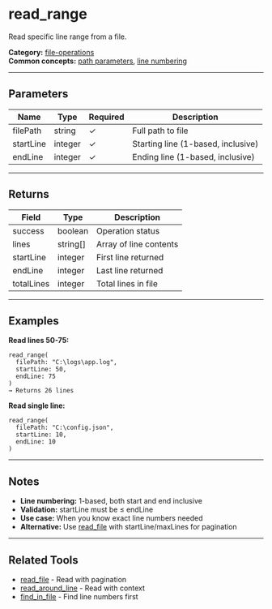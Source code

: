 ﻿# read_range

Read specific line range from a file.

**Category:** [file-operations](INDEX.md)  
**Common concepts:** [path parameters](../COMMON.md#path-parameters), [line numbering](../COMMON.md#line-numbering)

---

## Parameters

| Name | Type | Required | Description |
|------|------|----------|-------------|
| filePath | string | ✓ | Full path to file |
| startLine | integer | ✓ | Starting line (1-based, inclusive) |
| endLine | integer | ✓ | Ending line (1-based, inclusive) |

---

## Returns

| Field | Type | Description |
|-------|------|-------------|
| success | boolean | Operation status |
| lines | string[] | Array of line contents |
| startLine | integer | First line returned |
| endLine | integer | Last line returned |
| totalLines | integer | Total lines in file |

---

## Examples

**Read lines 50-75:**
```
read_range(
  filePath: "C:\logs\app.log",
  startLine: 50,
  endLine: 75
)
→ Returns 26 lines
```

**Read single line:**
```
read_range(
  filePath: "C:\config.json",
  startLine: 10,
  endLine: 10
)
```

---

## Notes

- **Line numbering:** 1-based, both start and end inclusive
- **Validation:** startLine must be ≤ endLine
- **Use case:** When you know exact line numbers needed
- **Alternative:** Use [read_file](read_file.md) with startLine/maxLines for pagination

---

## Related Tools

- [read_file](read_file.md) - Read with pagination
- [read_around_line](read_around_line.md) - Read with context
- [find_in_file](find_in_file.md) - Find line numbers first